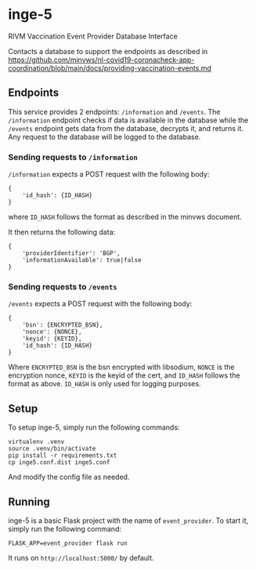 # inge-5
RIVM Vaccination Event Provider Database Interface

Contacts a database to support the endpoints as described in https://github.com/minvws/nl-covid19-coronacheck-app-coordination/blob/main/docs/providing-vaccination-events.md

## Endpoints

This service provides 2 endpoints: `/information` and `/events`. The `/information` endpoint checks if data is available in the database
while the `/events` endpoint gets data from the database, decrypts it, and returns it. Any request to the database will be logged to the database.

### Sending requests to `/information`
`/information` expects a POST request with the following body:

```
{
	'id_hash': {ID_HASH}
}
```
where `ID_HASH` follows the format as described in the minvws document.

It then returns the following data:

```
{
	'providerIdentifier': 'BGP',
	'informationAvailable': true|false
}
```

### Sending requests to `/events`
`/events` expects a POST request with the following body:
```
{
	'bsn': {ENCRYPTED_BSN},
	'nonce': {NONCE},
	'keyid': {KEYID},
	'id_hash': {ID_HASH}
}
```
Where `ENCRYPTED_BSN` is the bsn encrypted with libsodium, `NONCE` is the encryption nonce, `KEYID` is the keyid of the cert, and `ID_HASH` follows the format as above. `ID_HASH` is only used for logging purposes.

## Setup

To setup inge-5, simply run the following commands:

```
virtualenv .venv
source .venv/bin/activate
pip install -r requirements.txt
cp inge5.conf.dist inge5.conf
```

And modify the config file as needed.

## Running

inge-5 is a basic Flask project with the name of `event_provider`. To start it, simply run the following command:

`FLASK_APP=event_provider flask run`

It runs on `http://localhost:5000/` by default.

